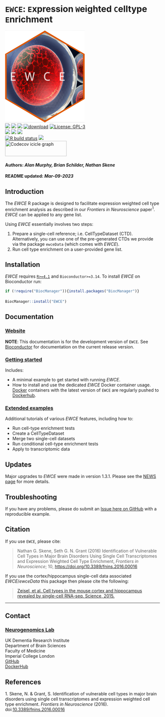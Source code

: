 `EWCE`: `E`xpression `W`eighted `C`elltype `E`nrichment
================
<img src='https://github.com/NathanSkene/EWCE/raw/master/inst/hex/hex.png' title='Hex sticker for EWCE' height='300'><br>
[![](https://img.shields.io/badge/release%20version-1.6.0-green.svg)](https://www.bioconductor.org/packages/EWCE)
[![](https://img.shields.io/badge/download-112/month-green.svg)](https://bioconductor.org/packages/stats/bioc/EWCE)
[![](https://img.shields.io/badge/download-3574/total-green.svg)](https://bioconductor.org/packages/stats/bioc/EWCE)
[![download](http://www.bioconductor.org/shields/downloads/release/EWCE.svg)](https://bioconductor.org/packages/stats/bioc/EWCE)
[![License:
GPL-3](https://img.shields.io/badge/license-GPL--3-blue.svg)](https://cran.r-project.org/web/licenses/GPL-3)
<br>
[![](https://img.shields.io/badge/devel%20version-1.7.2-black.svg)](https://github.com/NathanSkene/EWCE)
[![](https://img.shields.io/github/languages/code-size/NathanSkene/EWCE.svg)](https://github.com/NathanSkene/EWCE)
[![](https://img.shields.io/github/last-commit/NathanSkene/EWCE.svg)](https://github.com/NathanSkene/EWCE/commits/master)
<br> [![R build
status](https://github.com/NathanSkene/EWCE/workflows/rworkflows/badge.svg)](https://github.com/NathanSkene/EWCE/actions)
[![](https://codecov.io/gh/NathanSkene/EWCE/branch/master/graph/badge.svg)](https://codecov.io/gh/NathanSkene/EWCE)
<br>
<a href='https://app.codecov.io/gh/NathanSkene/EWCE/tree/master' target='_blank'><img src='https://codecov.io/gh/NathanSkene/EWCE/branch/master/graphs/icicle.svg' title='Codecov icicle graph' width='200' height='50' style='vertical-align: top;'></a>  
<h4>  
Authors: <i>Alan Murphy, Brian Schilder, Nathan Skene</i>  
</h4>
<h4>  
README updated: <i>Mar-09-2023</i>  
</h4>

<!-- To modify Package/Title/Description/Authors fields, edit the DESCRIPTION file -->

## Introduction

The *EWCE* R package is designed to facilitate expression weighted cell
type enrichment analysis as described in our *Frontiers in Neuroscience*
paper<sup>1</sup>. *EWCE* can be applied to any gene list.

Using *EWCE* essentially involves two steps:

1.  Prepare a single-cell reference; i.e. CellTypeDataset (CTD).
    Alternatively, you can use one of the pre-generated CTDs we provide
    via the package `ewceData` (which comes with *EWCE*).  
2.  Run cell type enrichment on a user-provided gene list.

## Installation

*EWCE* requires [`R>=4.1`](https://www.r-project.org/) and
`Bioconductor>=3.14`. To install *EWCE* on Bioconductor run:

``` r
if (!require("BiocManager")){install.packages("BiocManager")}

BiocManager::install("EWCE") 
```

## Documentation

### [Website](https://NathanSkene.github.io/EWCE/)

**NOTE**: This documentation is for the development version of `EWCE`.
See
[Bioconductor](https://bioconductor.org/packages/release/bioc/html/EWCE.html)
for documentation on the current release version.

### [Getting started](https://NathanSkene.github.io/EWCE/articles/EWCE)

Includes:

- A minimal example to get started with running *EWCE*.
- How to install and use the dedicated *EWCE* Docker container usage.
  [Docker](https://www.docker.com/) containers with the latest version
  of `EWCE` are regularly pushed to
  [Dockerhub](https://hub.docker.com/repository/docker/neurogenomicslab/ewce).

### [Extended examples](https://NathanSkene.github.io/EWCE/articles/extended.html)

Additional tutorials of various *EWCE* features, including how to:

- Run cell-type enrichment tests
- Create a CellTypeDataset
- Merge two single-cell datasets
- Run conditional cell-type enrichment tests
- Apply to transcriptomic data

## Updates

Major upgrades to *EWCE* were made in version 1.3.1. Please see the
[NEWS page](https://nathanskene.github.io/EWCE/news/index.html) for more
details.

## Troubleshooting

If you have any problems, please do submit an [Issue here on
GitHub](https://github.com/nathanskene/EWCE/issues) with a reproducible
example.

## Citation

If you use `EWCE`, please cite:

<!-- Modify this my editing the file: inst/CITATION  -->

> Nathan G. Skene, Seth G. N. Grant (2016) Identification of Vulnerable
> Cell Types in Major Brain Disorders Using Single Cell Transcriptomes
> and Expression Weighted Cell Type Enrichment, *Frontiers in
> Neuroscience*; 10, <https://doi.org/10.3389/fnins.2016.00016>

If you use the cortex/hippocampus single-cell data associated
*EWCE*/*ewceData* this package then please cite the following:

> [Zeisel, et al. Cell types in the mouse cortex and hippocampus
> revealed by single-cell RNA-seq. Science,
> 2015.](https://doi.org/10.1126/science.aaa1934)

<hr>

## Contact

### [Neurogenomics Lab](https://www.neurogenomics.co.uk/)

UK Dementia Research Institute  
Department of Brain Sciences  
Faculty of Medicine  
Imperial College London  
[GitHub](https://github.com/neurogenomics)  
[DockerHub](https://hub.docker.com/orgs/neurogenomicslab)

## References

<div id="refs" class="references csl-bib-body" line-spacing="2">

<div id="ref-skene_2016" class="csl-entry">

<span class="csl-left-margin">1.
</span><span class="csl-right-inline">Skene, N. & Grant, S.
Identification of vulnerable cell types in major brain disorders using
single cell transcriptomes and expression weighted cell type enrichment.
*Frontiers in Neuroscience* (2016).
doi:[10.3389/fnins.2016.00016](https://doi.org/10.3389/fnins.2016.00016)</span>

</div>

</div>

